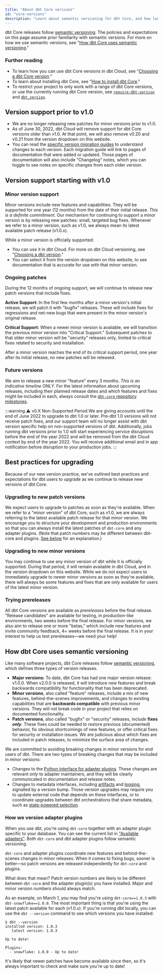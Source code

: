 ```yaml
---
title: "About dbt Core versions"
id: "core-versions"
description: "Learn about semantic versioning for dbt Core, and how long those versions are supported."
---
```


dbt Core releases follow [semantic versioning](https://semver.org/). The policies and expectations on this page assume prior familiarity with semantic versions. For more on how we use semantic versions, see "[How dbt Core uses semantic versioning](#how-dbt-core-uses-semantic-versioning)."

### Further reading

- To learn how you can use dbt Core versions in dbt Cloud, see "[Choosing a dbt Core version](cloud-choosing-a-dbt-version)."
- To learn about installing dbt Core, see "[How to install dbt Core](dbt-cli/install/overview)."
- To restrict your project to only work with a range of dbt Core versions, or use the currently running dbt Core version, see [`require-dbt-version`](require-dbt-version) and [`dbt_version`](dbt_version).

## Version support prior to v1.0

- We are no longer releasing new patches for minor versions prior to v1.0.
- As of June 30, 2022, dbt Cloud will remove support for dbt Core versions older than v1.0. At that point, we will also remove v0.20 and v0.21 from the version dropdown on this website.
- You can read the [specific version migration guides](/guides/migration/versions) to understand changes to each version. Each migration guide will link to pages of documentation that were added or updated. Those pages of documentation will also include "Changelog" notes, which you can toggle to see notes on specific changes from each older version.

## Version support starting with v1.0

### Minor version support

Minor versions include new features and capabilities. They will be supported for one year (12 months) from the date of their initial release. _This is a definite commitment._ Our mechanism for continuing to support a minor version is by releasing new patches: small, targeted bug fixes. Whenever we refer to a minor version, such as v1.0, we always mean its latest available patch release (v1.0.x).

While a minor version is officially supported:
- You can use it in dbt Cloud. For more on dbt Cloud versioning, see "[Choosing a dbt version](cloud-choosing-a-dbt-version)."
- You can select it from the version dropdown on this website, to see documentation that is accurate for use with that minor version.

### Ongoing patches

During the 12 months of ongoing support, we will continue to release new patch versions that include fixes.

**Active Support:** In the first few months after a minor version's initial release, we will patch it with "bugfix" releases. These will include fixes for regressions and net-new bugs that were present in the minor version's original release.

**Critical Support:** When a newer minor version is available, we will transition the previous minor version into "Critical Support." Subsequent patches to that older minor version will be "security" releases only, limited to critical fixes related to security and installation.

After a minor version reaches the end of its critical support period, one year after its initial release, no new patches will be released.

### Future versions

We aim to release a new minor "feature" every 3 months. _This is an indicative timeline ONLY._ For the latest information about upcoming releases, including their planned release dates and which features and fixes might be included in each, always consult the [`dbt-core` repository milestones](https://github.com/dbt-labs/dbt-core/milestones).

<Snippet src="core-versions-table" />

:::warning ⚠️ v0.X Non-Supported Period
We are giving accounts until the end of June 2022 to upgrade to dbt 1.0 or later. Pre-dbt 1.0 versions will not receive patch fixes, and our support team will no longer assist with dbt version specific help on non-supported versions of dbt. Additionally, jobs running dbt versions prior to 1.0 will start experiencing service disruptions before the end of the year 2022 and will be removed from the dbt Cloud context by end of the year 2022. You will receive additional email and in app notification before disruption to your production jobs.
:::

## Best practices for upgrading

Because of our new version practice, we've outlined best practices and expectations for dbt users to upgrade as we continue to release new versions of dbt Core.

### Upgrading to new patch versions

We expect users to upgrade to patches as soon as they're available. When we refer to a "minor version" of dbt Core, such as v1.0, we are always referring to the latest available patch release for that minor version. We encourage you to structure your development and production environments so that you can always install the latest patches of `dbt-core` and any adapter plugins. (Note that patch numbers may be different between dbt-core and plugins. [See below](#how-we-version-adapter-plugins) for an explanation.)

### Upgrading to new minor versions

You may continue to use any minor version of dbt while it is officially supported. During that period, it will remain available in dbt Cloud, and in the version dropdown on this website. While we do not expect users to immediately upgrade to newer minor versions as soon as they're available, there will always be some features and fixes that are only available for users of the latest minor version.

### Trying prereleases

All dbt Core versions are available as _prereleases_ before the final release. "Release candidates" are available for testing, in production-like environments, two weeks before the final release. For minor versions, we also aim to release one or more "betas," which include new features and invite community feedback, 4+ weeks before the final release. It is in your interest to help us test prereleases—we need your help!

## How dbt Core uses semantic versioning

Like many software projects, dbt Core releases follow [semantic versioning](https://semver.org/), which defines three types of version releases.

- **Major versions:** To date, dbt Core has had one major version release: v1.0.0. When v2.0.0 is released, it will introduce new features and break backwards compatibility for functionality that has been deprecated.
- **Minor versions**, also called "feature" releases, include a mix of new features, behind-the-scenes improvements, and changes to existing capabilities that are **backwards compatible** with previous minor versions. They will not break code in your project that relies on documented functionality.
- **Patch versions**, also called "bugfix" or "security" releases, include **fixes _only_**. These fixes could be needed to restore previous (documented) behavior, fix obvious shortcomings of new features, or offer critical fixes for security or installation issues. We are judicious about which fixes are included in patch releases, to minimize the surface area of changes.

We are committed to avoiding breaking changes in minor versions for end users of dbt. There are two types of breaking changes that may be included in minor versions:
- Changes to the [Python interface for adapter plugins](building-a-new-adapter). These changes are relevant _only_ to adapter maintainers, and they will be clearly communicated in documentation and release notes.
- Changes to metadata interfaces, including [artifacts](dbt-artifacts) and [logging](events-logging), signalled by a version bump. Those version upgrades may require you to update external code that depends on these interfaces, or to coordinate upgrades between dbt orchestrations that share metadata, such as [state-powered selection](understanding-state).

### How we version adapter plugins

When you use dbt, you're using `dbt-core` together with an adapter plugin specific to your database. You can see the current list in ["Available adapters"](available-adapters). Both `dbt-core` and dbt adapter plugins follow semantic versioning.

`dbt-core` and adapter plugins coordinate new features and behind-the-scenes changes in minor releases. When it comes to fixing bugs, sooner is better—so patch versions are released independently for `dbt-core` and plugins.

What does that mean? Patch version numbers are likely to be different between `dbt-core` and the adapter plugin(s) you have installed. Major and minor version numbers should always match.

As an example, on March 1, you may find you're using `dbt-core==1.0.3` with `dbt-snowflake==1.0.0`. The most important thing is that you're using the latest patch available for each (v1.0.x). If you're running dbt locally, you can use the `dbt --version` command to see which versions you have installed:
```
$ dbt --version
installed version: 1.0.3
   latest version: 1.0.3

Up to date!

Plugins:
  - snowflake: 1.0.0 - Up to date!
```
It's likely that newer patches have become available since then, so it's always important to check and make sure you're up to date!
